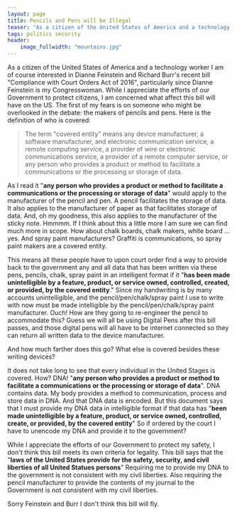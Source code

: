 ```yaml
---
layout: page
title: Pencils and Pens will be Illegal
teaser: "As a citizen of the United States of America and a technology worker I am of course interested in Dianne Feinstein and Richard Burr's recent bill **Compliance with Court Orders Act of 2016**, particularly since Dianne Feinstein is my Congresswoman.  While I appreciate the efforts of our Government to protect citizens, I am concerned what affect this bill will have on the US."
tags: politics security
header:
    image_fullwidth: "mountains.jpg"
---
```


As a citizen of the United States of America and a technology worker I am of course interested in Dianne Feinstein and Richard Burr's recent bill "Compliance with Court Orders Act of 2016", particularly since Dianne Feinstein is my Congresswoman.  While I appreciate the efforts of our Government to protect citizens, I am concerned what affect this bill will have on the US.   The first of my fears is on someone who might be overlooked in the debate: the makers of pencils and pens.  Here is the definition of who is covered:


>The term "covered entity" means any device manufacturer, a software manufacturer, and electronic communication service, a remote computing service, a provider of wire or electronic communications service, a provider of a remote computer service, or any person who provides a product or method to facilitate a communications or the processing or storage of data.

As I read it "**any person who provides a product or method to facilitate a communications or the processing or storage of data**"  would apply to the manufacturer of the pencil and pen.   A pencil facilitates the storage of data.  It also applies to the manufacturer of paper as that facilitates storage of data.   And, oh my goodness, this also applies to the manufacturer of the sticky note.  Hmmmm.  If I think about this a little more I am sure we can find much more in scope.  How about chalk boards, chalk makers, white board ... yes.   And spray paint manufacturers?  Graffiti is communications, so spray paint makers are a covered entity.

This means all these people have to upon court order find a way to provide back to the government any and all data that has been written via these pens, pencils, chalk, spray paint  in an intelligent format if it "**has been made unintelligible by a feature, product, or service owned, controlled, created, or provided, by the covered entity**."   Since my handwriting is by many accounts unintelligible, and the pencil/pen/chalk/spray paint I use to write with now must be made intelligible by the pencil/pen/chalk/spray paint manufacturer.   Ouch!  How are they going to re-engineer the pencil to accommodate this?  Guess we will all be using Digital Pens after this bill passes, and those digital pens will all have to be internet connected so they can return all written data to the device manufacturer.

And how much farther does this go? What else is covered besides these writing devices?

It does not take long to see that every individual in the United Stages is covered.  How?  DNA! "**any person who provides a product or method to facilitate a communications or the processing or storage of data**".  DNA contains data.  My body provides a method to communication, process and store data in DNA.   And that DNA data is encoded.   But this document says that I must provide my DNA data in intelligible format if that data has "**been made unintelligible by a feature, product, or service owned, controlled, create,  or provided, by the covered entity**"  So if ordered by the court I have to unencode my DNA and provide it to the government?


While I appreciate the efforts of our Government to protect my safety, I don't think this bill meets its own criteria for legality.  This bill says that the "**laws of the United States provide for the safety, security, and civil liberties of all United Statues persons**" Requiring me to provide my DNA to the government is not consistent with my civil liberties.  Also requiring the pencil manufacturer to provide the contents of my journal to the Government is not consistent with my civil liberties.

Sorry Feinstein and Burr I don't think this bill will fly.

